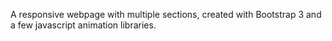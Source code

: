 A responsive webpage with multiple sections, created with Bootstrap 3 and a few javascript animation libraries.

